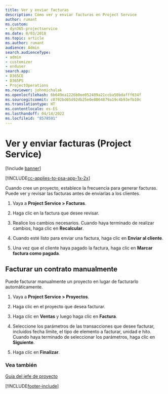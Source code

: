 ```yaml
---
title: Ver y enviar facturas
description: Cómo ver y enviar facturas en Project Service
author: rumant
ms.custom:
- dyn365-projectservice
ms.date: 8/03/2018
ms.topic: article
ms.author: rumant
audience: Admin
search.audienceType:
- admin
- customizer
- enduser
search.app:
- D365CE
- D365PS
- ProjectOperations
ms.reviewer: johnmichalak
ms.openlocfilehash: 6b649ea1226b0ee052409a21ccba50bdafff634f
ms.sourcegitcommit: c0792bd65d92db25e0e8864879a19c4b93efb10c
ms.translationtype: HT
ms.contentlocale: es-ES
ms.lasthandoff: 04/14/2022
ms.locfileid: "8578591"
---
```

# <a name="view-and-send-invoices-project-service"></a>Ver y enviar facturas (Project Service)

[!include [banner](../includes/psa-now-project-operations.md)]

[!INCLUDE[cc-applies-to-psa-app-1x-2x](../includes/cc-applies-to-psa-app-1x-2x.md)]

Cuando cree un proyecto, establece la frecuencia para generar facturas. Puede ver y revisar las facturas antes de enviarlas a los clientes.  
  
1.  Vaya a **Project Service > Facturas**.  
  
2.  Haga clic en la factura que desee revisar.  
  
3.  Realice los cambios necesarios. Cuando haya terminado de realizar cambios, haga clic en **Recalcular**.  
  
4.  Cuando esté listo para enviar una factura, haga clic en **Enviar al cliente**.  
  
5.  Una vez que el cliente haya pagado la factura, haga clic en **Marcar factura como pagada**.  
  
## <a name="manually-invoice-a-contract"></a>Facturar un contrato manualmente  
 Puede facturar manualmente un proyecto en lugar de facturarlo automáticamente.  
  
1.  Vaya a **Project Service > Proyectos**.  
  
2.  Haga clic en el proyecto que desea facturar.  
  
3.  Haga clic en **Ventas** y luego haga clic en **Factura**.  
  
4.  Seleccione los parámetros de las transacciones que desee facturar, incluidos fecha límite, el tipo de elemento a facturar, unidad e hito. Cuando haya terminado de seleccionar los parámetros, haga clic en **Siguiente**.  
  
5.  Haga clic en **Finalizar**.  
  
### <a name="see-also"></a>Vea también  
 [Guía del jefe de proyecto](../psa/project-manager-guide.md)


[!INCLUDE[footer-include](../includes/footer-banner.md)]
